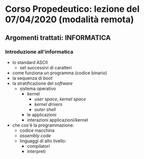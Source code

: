 # Corso Propedeutico: lezione del 07/04/2020 (modalità remota)

## Argomenti trattati: **INFORMATICA**

### Introduzione all'informatica

* lo standard ASCII
  * set successivi di caratteri
* come funziona un programma (codice binario)
* la sequenza di *boot*
* la stratificazione del *software*
  * sistema operativo
    * kernel
      * *user space*, *kernel space*
      * *kernel drivers*
      * *outer shell*
    * le applicazioni
    * interazioni applicazioni/kernel
* che cos'è la programmazione:
  * codice macchina
  * *assembly code*
  * linguaggi di alto livello:
    * compilatori
    * interpreti
